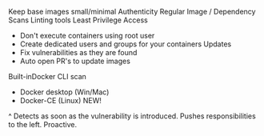 Keep base images small/minimal
Authenticity
Regular Image / Dependency Scans
Linting tools
Least Privilege Access
  - Don't execute containers using root user
  - Create dedicated users and groups for your containers
Updates
  - Fix vulnerabilities as they are found
  - Auto open PR's to update images

Built-inDocker CLI scan
- Docker desktop (Win/Mac)
- Docker-CE (Linux) NEW!

^ Detects as soon as the vulnerability is introduced. Pushes responsibilities to the left. Proactive.
